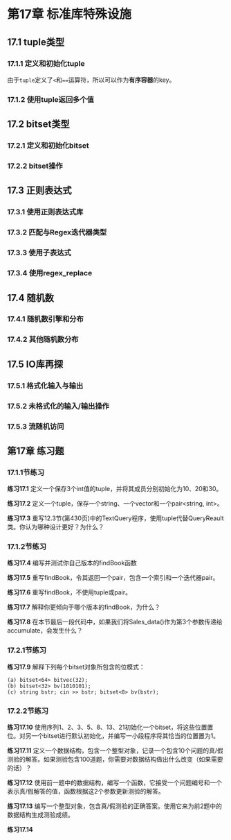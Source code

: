 # 第17章 标准库特殊设施
## 17.1 tuple类型
### 17.1.1 定义和初始化tuple
由于`tuple`定义了`<`和`==`运算符，所以可以作为**有序容器**的key。

### 17.1.2 使用tuple返回多个值

## 17.2 bitset类型
### 17.2.1 定义和初始化bitset
### 17.2.2 bitset操作

## 17.3 正则表达式
### 17.3.1 使用正则表达式库
### 17.3.2 匹配与Regex迭代器类型
### 17.3.3 使用子表达式
### 17.3.4 使用regex_replace

## 17.4 随机数
### 17.4.1 随机数引擎和分布
### 17.4.2 其他随机数分布

## 17.5 IO库再探
### 17.5.1 格式化输入与输出
### 17.5.2 未格式化的输入/输出操作
### 17.5.3 流随机访问






## 第17章 练习题
### 17.1.1节练习
<b>练习17.1</b> 定义一个保存3个int值的tuple，并将其成员分别初始化为10、20和30。

<b>练习17.2</b> 定义一个tuple，保存一个string、一个vector<string>和一个pair<string, int>。

<b>练习17.3</b> 重写12.3节(第430页)中的TextQuery程序，使用tuple代替QueryReault类。你认为哪种设计更好？为什么？

### 17.1.2节练习
<b>练习17.4</b> 编写并测试你自己版本的findBook函数

<b>练习17.5</b> 重写findBook，令其返回一个pair，包含一个索引和一个迭代器pair。

<b>练习17.6</b> 重写findBook，不使用tuple或pair。

<b>练习17.7</b> 解释你更倾向于哪个版本的findBook，为什么？

<b>练习17.8</b> 在本节最后一段代码中，如果我们将Sales_data()作为第3个参数传递给accumulate，会发生什么？

### 17.2.1节练习
<b>练习17.9</b> 解释下列每个bitset对象所包含的位模式：
```text
(a) bitset<64> bitvec(32);
(b) bitset<32> bv(1010101);
(c) string bstr; cin >> bstr; bitset<8> bv(bstr);
```

### 17.2.2节练习
<b>练习17.10</b> 使用序列1、2、3、5、8、13、21初始化一个bitset，将这些位置置位。对另一个bitset进行默认初始化，并编写一小段程序将其恰当的位置置为1。

<b>练习17.11</b> 定义一个数据结构，包含一个整型对象，记录一个包含10个问题的真/假测验的解答。如果测验包含100道题，你需要对数据结构做出什么改变（如果需要的话）？

<b>练习17.12</b> 使用前一题中的数据结构，编写一个函数，它接受一个问题编号和一个表示真/假解答的值，函数根据这2个参数更新测验的解答。

<b>练习17.13</b> 编写一个整型对象，包含真/假测验的正确答案。使用它来为前2题中的数据结构生成测验成绩。

<b>练习17.14</b> 




































